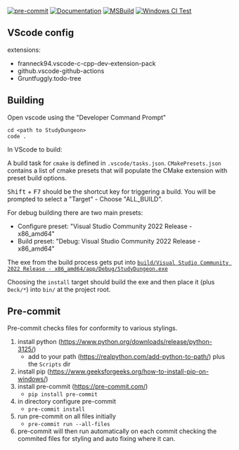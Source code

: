 [![pre-commit](https://github.com/douai724/StudyDungeon/actions/workflows/pre-commit.yml/badge.svg?branch=cmake_dev)](https://github.com/douai724/StudyDungeon/actions/workflows/pre-commit.yml)
[![Documentation](https://github.com/douai724/StudyDungeon/actions/workflows/documentation.yml/badge.svg?branch=cmake_dev)](https://github.com/douai724/StudyDungeon/actions/workflows/documentation.yml)
[![MSBuild](https://github.com/douai724/StudyDungeon/actions/workflows/msbuild.yml/badge.svg?branch=cmake_dev)](https://github.com/douai724/StudyDungeon/actions/workflows/msbuild.yml)
[![Windows CI Test](https://github.com/douai724/StudyDungeon/actions/workflows/windows.yml/badge.svg?branch=cmake_dev)](https://github.com/douai724/StudyDungeon/actions/workflows/windows.yml)

## VScode config

extensions:
- franneck94.vscode-c-cpp-dev-extension-pack
- github.vscode-github-actions
- Gruntfuggly.todo-tree


## Building

Open vscode using the "Developer Command Prompt"
```
cd <path to StudyDungeon>
code .
```

In VScode to build:

A build task for `cmake` is defined in `.vscode/tasks.json`. `CMakePresets.json` contains a list of cmake presets that will populate the CMake extension with preset build options.

<kbd>Shift</kbd> + <kbd>F7</kbd> should be the shortcut key for triggering a build. You will be prompted to select a "Target" - Choose "ALL_BUILD".

For debug building there are two main presets:

- Configure preset: "Visual Studio Community 2022 Release - x86_amd64"
- Build preset: "Debug: Visual Studio Community 2022 Release - x86_amd64"

The exe from the build process gets put into [`build/Visual Studio Community 2022 Release - x86_amd64/app/Debug/StudyDungeon.exe`](<build/Visual Studio Community 2022 Release - x86_amd64/app/Debug/StudyDungeon.exe>)


Choosing the `install` target should build the exe and then place it (plus `Deck/*`) into `bin/` at the project root.


## Pre-commit

Pre-commit checks files for conformity to various stylings.

1. install python (https://www.python.org/downloads/release/python-3125/)
    - add to your path (https://realpython.com/add-python-to-path/) plus the `Scripts` dir
2. install pip (https://www.geeksforgeeks.org/how-to-install-pip-on-windows/)
3. install pre-commit (https://pre-commit.com/)
    - `pip install pre-commit`
4. in directory configure pre-commit
    - `pre-commit install`
5. run pre-commit on all files initially
    - `pre-commit run --all-files`
6. pre-commit will then run automatically on each commit checking the commited files for styling and auto fixing where it can.
